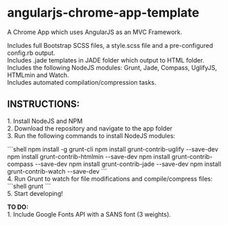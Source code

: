 angularjs-chrome-app-template
=============================

A Chrome App which uses AngularJS as an MVC Framework.

Includes full Bootstrap SCSS files, a style.scss file and a pre-configured config.rb output.
<br>Includes .jade templates in JADE folder which output to HTML folder.
<br>Includes the following NodeJS modules: Grunt, Jade, Compass, UglifyJS, HTMLmin and Watch.
<br>Includes automated compilation/compression tasks.

<h2>INSTRUCTIONS:</h2>
<p>1. Install NodeJS and NPM
<br>2. Download the repository and navigate to the app folder
<br>3. Run the following commands to install NodeJS modules:
</p>
```shell
npm install -g grunt-cli
npm install grunt-contrib-uglify --save-dev
npm install grunt-contrib-htmlmin --save-dev
npm install grunt-contrib-compass --save-dev
npm install grunt-contrib-jade --save-dev
npm install grunt-contrib-watch --save-dev
```
<br>4. Run Grunt to watch for file modifications and compile/compress files:
```shell
grunt
```
<br>5. Start developing!

<b>TO DO:</b>
<br>1. Include Google Fonts API with a SANS font (3 weights).
